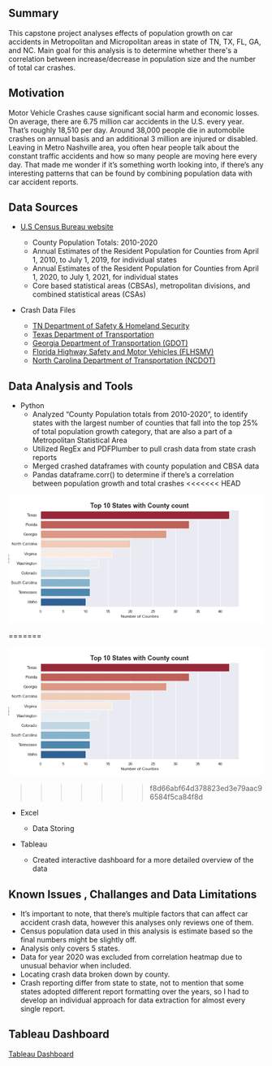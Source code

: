 ## Summary
 This capstone project analyses effects of population growth on car accidents in Metropolitan and Micropolitan areas in state of TN, TX, FL, GA, and NC.
 Main goal for this analysis is to determine whether there's a correlation between 
 increase/decrease in population size and the number of total car crashes.

## Motivation
Motor Vehicle Crashes cause significant social harm and economic losses.
On average, there are 6.75 million car accidents in the U.S. every year. That’s roughly ​18,510 per day. Around 38,000 people die in automobile crashes on annual basis and an additional 3 million are injured or disabled.
Leaving in Metro Nashville area, you often hear people talk about the constant traffic accidents and how so many people are moving here every day. That made me wonder if it’s something worth looking into, if there’s any interesting patterns that can be found by combining population data with car accident reports.

## Data Sources
- [U.S Census Bureau website](https://www.census.gov/programs-surveys.html)
    * County Population Totals: 2010-2020
    * Annual Estimates of the Resident Population for Counties from April 1, 2010, to July 1, 2019, for individual states
    * Annual Estimates of the Resident Population for Counties from April 1, 2020, to July 1, 2021, for individual states
    * Core based statistical areas (CBSAs), metropolitan divisions, and combined statistical areas (CSAs)

- Crash Data Files
    * [TN Department of Safety & Homeland Security](https://www.tn.gov/safety/stats/crashdata.html)
    * [Texas Department of Transportation](https://www.txdot.gov/inside-txdot.html)
    * [Georgia Department of Transportation (GDOT)](https://gdot.numetric.net/)
    * [Florida Highway Safety and Motor Vehicles (FLHSMV)](https://www.flhsmv.gov)
    * [North Carolina Department of Transportation (NCDOT)](https://connect.ncdot.gov/resources/safety/) 
 
 
## Data Analysis and Tools
- Python
    * Analyzed “County Population totals from 2010-2020”, to identify states with the largest number of counties that fall into the top 25% of total population growth category, that are also a part of a Metropolitan Statistical Area
    * Utilized RegEx and PDFPlumber to pull crash data from state crash reports
    * Merged crashed dataframes with county population and CBSA data
    * Pandas dataframe.corr() to determine if there’s a correlation between population growth and total crashes
<<<<<<< HEAD

![Number of Counties by State](/visuals/top10_states.png)

=======
    
![Number of Counties by State](/visuals/top10_states.png)
>>>>>>> f8d66abf64d378823ed3e79aac96584f5ca84f8d

- Excel
    * Data Storing

- Tableau
    * Created interactive dashboard for a more detailed overview of the data

 ## Known Issues , Challanges and Data Limitations   
* It’s important to note, that there’s multiple factors that can affect car accident crash data, however this analyses only reviews one of them.
* Census population data used in this analysis is estimate based so the final numbers might be slightly off.
* Analysis only covers 5 states.
* Data for year 2020 was excluded from correlation heatmap due to unusual behavior when included.
* Locating crash data broken down by county.
* Crash reporting differ from state to state, not to mention that some states adopted different report formatting over the years, so I had to develop an individual approach for data extraction for almost every single report.


## Tableau Dashboard

[Tableau Dashboard](https://public.tableau.com/app/profile/iulia.goike/viz/populationgrowtheffectsoncaraccidents/Capstone_Presentation?publish=yes)

